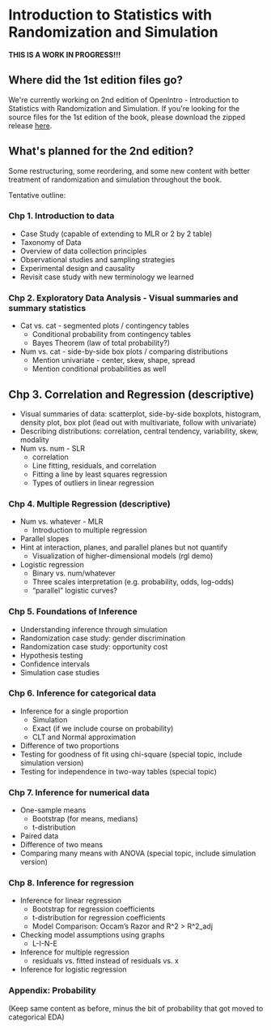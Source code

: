 # Introduction to Statistics with Randomization and Simulation

**THIS IS A WORK IN PROGRESS!!!**

## Where did the 1st edition files go?

We're currently working on 2nd edition of OpenIntro - Introduction to Statistics with Randomization and Simulation. If you're looking for the source files for the 1st edition of the book, please download the zipped release [here](https://github.com/OpenIntroStat/randomization-and-simulation/releases).

## What's planned for the 2nd edition?

Some restructuring, some reordering, and some new content with better treatment of randomization and simulation throughout the book.

Tentative outline:

### Chp 1. Introduction to data

- Case Study (capable of extending to MLR or 2 by 2 table)
- Taxonomy of Data
- Overview of data collection principles
- Observational studies and sampling strategies
- Experimental design and causality
- Revisit case study with new terminology we learned

### Chp 2. Exploratory Data Analysis - Visual summaries and summary statistics

- Cat vs. cat - segmented plots / contingency tables
	- Conditional probability from contingency tables
	- Bayes Theorem (law of total probability?)
- Num vs. cat - side-by-side box plots / comparing distributions 
	- Mention univariate - center, skew, shape, spread
	- Mention conditional probabilities as well

## Chp 3. Correlation and Regression (descriptive)

- Visual summaries of data: scatterplot, side-by-side boxplots, histogram, density plot, box plot (lead out with multivariate, follow with univariate)
- Describing distributions: correlation, central tendency, variability, skew, modality
- Num vs. num - SLR
	- correlation
	- Line fitting, residuals, and correlation
	- Fitting a line by least squares regression
	- Types of outliers in linear regression

### Chp 4. Multiple Regression (descriptive)

- Num vs. whatever - MLR
	- Introduction to multiple regression
- Parallel slopes
- Hint at interaction, planes, and parallel planes but not quantify
	- Visualization of higher-dimensional models (rgl demo)
- Logistic regression
	- Binary vs. num/whatever
	- Three scales interpretation (e.g. probability, odds, log-odds)
	- “parallel” logistic curves? 

### Chp 5. Foundations of Inference

- Understanding inference through simulation
- Randomization case study: gender discrimination
- Randomization case study: opportunity cost
- Hypothesis testing
- Confidence intervals
- Simulation case studies

### Chp 6. Inference for categorical data

- Inference for a single proportion
	- Simulation
	- Exact (if we include course on probability)
	- CLT and Normal approximation
- Difference of two proportions
- Testing for goodness of fit using chi-square (special topic, include simulation version)
- Testing for independence in two-way tables (special topic)

### Chp 7. Inference for numerical data

- One-sample means
	- Bootstrap (for means, medians)
	- t-distribution
- Paired data
- Difference of two means
- Comparing many means with ANOVA (special topic, include simulation version)

### Chp 8. Inference for regression

- Inference for linear regression
	- Bootstrap for regression coefficients
	- t-distribution for regression coefficients
	- Model Comparison: Occam’s Razor and R^2 > R^2_adj
- Checking model assumptions using graphs
	- L-I-N-E
- Inference for multiple regression
	- residuals vs. fitted instead of residuals vs. x
- Inference for logistic regression

### Appendix: Probability

(Keep same content as before, minus the bit of probability that got moved to categorical EDA)
